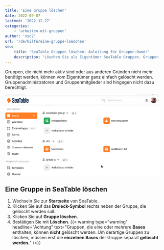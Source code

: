 ```yaml
---
title: 'Eine Gruppe löschen'
date: 2022-09-07
lastmod: '2022-12-27'
categories:
    - 'arbeiten-mit-gruppen'
author: 'nsc2'
url: '/de/hilfe/eine-gruppe-loeschen'
seo:
    title: 'SeaTable Gruppen löschen: Anleitung für Gruppen-Owner'
    description: 'Löschen Sie als Eigentümer SeaTable Gruppen. Gruppen mit Bases müssen vor dem Entfernen erst geleert werden. Anleitung Schritt für Schritt.'
---
```


Gruppen, die nicht mehr aktiv sind oder aus anderen Gründen nicht mehr benötigt werden, können vom Eigentümer ganz einfach gelöscht werden. Gruppenadministratoren und Gruppenmitglieder sind hingegen nicht dazu berechtigt.

![Eine Gruppe löschen](images/delete-a-group-1.gif)

## Eine Gruppe in SeaTable löschen

1. Wechseln Sie zur **Startseite** von SeaTable.
2. Klicken Sie auf das **Dreieck-Symbol** rechts neben der Gruppe, die gelöscht werden soll.
3. Klicken Sie auf **Gruppe löschen**.
4. Bestätigen Sie mit **Löschen**.
   {{< warning  type="warning" headline="Achtung"  text="Gruppen, die eine oder mehrere **Bases** enthalten, können **nicht** gelöscht werden. Um derartige Gruppen zu löschen, müssen erst die **einzelnen Bases** der Gruppe separat **gelöscht werden.**" />}}
